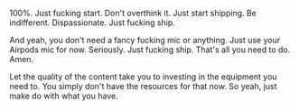 100%. Just fucking start. Don't overthink it. Just start shipping. Be indifferent. Dispassionate. Just fucking ship.

And yeah, you don't need a fancy fucking mic or anything. Just use your Airpods mic for now. Seriously. Just fucking ship. That's all you need to do. Amen.

Let the quality of the content take you to investing in the equipment you need to. You simply don't have the resources for that now. So yeah, just make do with what you have.